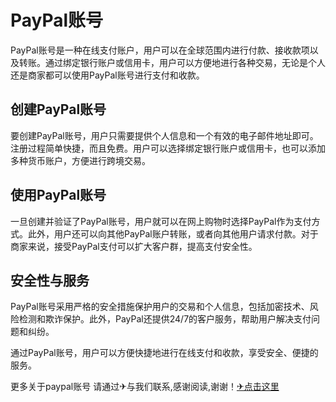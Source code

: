# PayPal账号

PayPal账号是一种在线支付账户，用户可以在全球范围内进行付款、接收款项以及转账。通过绑定银行账户或信用卡，用户可以方便地进行各种交易，无论是个人还是商家都可以使用PayPal账号进行支付和收款。

## 创建PayPal账号

要创建PayPal账号，用户只需要提供个人信息和一个有效的电子邮件地址即可。注册过程简单快捷，而且免费。用户可以选择绑定银行账户或信用卡，也可以添加多种货币账户，方便进行跨境交易。

## 使用PayPal账号

一旦创建并验证了PayPal账号，用户就可以在网上购物时选择PayPal作为支付方式。此外，用户还可以向其他PayPal账户转账，或者向其他用户请求付款。对于商家来说，接受PayPal支付可以扩大客户群，提高支付安全性。

## 安全性与服务

PayPal账号采用严格的安全措施保护用户的交易和个人信息，包括加密技术、风险检测和欺诈保护。此外，PayPal还提供24/7的客户服务，帮助用户解决支付问题和纠纷。

通过PayPal账号，用户可以方便快捷地进行在线支付和收款，享受安全、便捷的服务。

更多关于paypal账号 请通过✈与我们联系,感谢阅读,谢谢！[✈点击这里](https://t.me/sjlmbot)